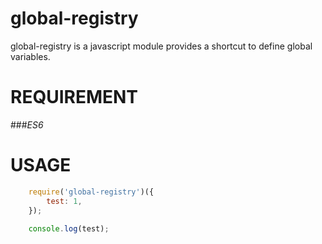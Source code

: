 # global-registry

global-registry is a javascript module provides a shortcut to define global variables.

# REQUIREMENT

###*ES6*

# USAGE

```javascript
    require('global-registry')({
        test: 1,
    });
    
    console.log(test);
```
